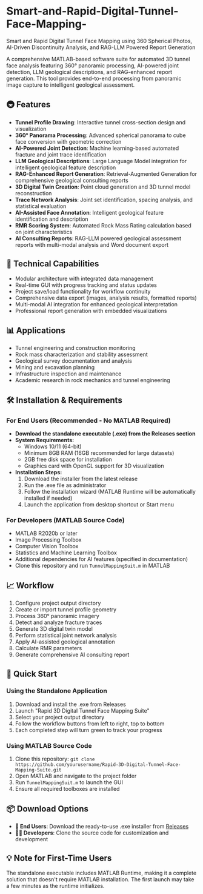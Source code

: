 # Smart-and-Rapid-Digital-Tunnel-Face-Mapping-
Smart and Rapid Digital Tunnel Face Mapping using 360 Spherical Photos, AI-Driven Discontinuity Analysis, and RAG-LLM Powered Report Generation

A comprehensive MATLAB-based software suite for automated 3D tunnel face analysis featuring 360° panoramic processing, AI-powered joint detection, LLM geological descriptions, and RAG-enhanced report generation. This tool provides end-to-end processing from panoramic image capture to intelligent geological assessment.

## 🚇 Features

- **Tunnel Profile Drawing**: Interactive tunnel cross-section design and visualization
- **360° Panorama Processing**: Advanced spherical panorama to cube face conversion with geometric correction
- **AI-Powered Joint Detection**: Machine learning-based automated fracture and joint trace identification
- **LLM Geological Descriptions**: Large Language Model integration for intelligent geological feature description
- **RAG-Enhanced Report Generation**: Retrieval-Augmented Generation for comprehensive geological consulting reports
- **3D Digital Twin Creation**: Point cloud generation and 3D tunnel model reconstruction
- **Trace Network Analysis**: Joint set identification, spacing analysis, and statistical evaluation
- **AI-Assisted Face Annotation**: Intelligent geological feature identification and description
- **RMR Scoring System**: Automated Rock Mass Rating calculation based on joint characteristics
- **AI Consulting Reports**: RAG-LLM powered geological assessment reports with multi-modal analysis and Word document export

## 🔧 Technical Capabilities

- Modular architecture with integrated data management
- Real-time GUI with progress tracking and status updates
- Project save/load functionality for workflow continuity
- Comprehensive data export (images, analysis results, formatted reports)
- Multi-modal AI integration for enhanced geological interpretation
- Professional report generation with embedded visualizations

## 📊 Applications

- Tunnel engineering and construction monitoring
- Rock mass characterization and stability assessment
- Geological survey documentation and analysis
- Mining and excavation planning
- Infrastructure inspection and maintenance
- Academic research in rock mechanics and tunnel engineering

## 🛠️ Installation & Requirements

### For End Users (Recommended - No MATLAB Required)
- **Download the standalone executable (.exe) from the Releases section**
- **System Requirements:**
  - Windows 10/11 (64-bit)
  - Minimum 8GB RAM (16GB recommended for large datasets)
  - 2GB free disk space for installation
  - Graphics card with OpenGL support for 3D visualization
- **Installation Steps:**
  1. Download the installer from the latest release
  2. Run the .exe file as administrator
  3. Follow the installation wizard (MATLAB Runtime will be automatically installed if needed)
  4. Launch the application from desktop shortcut or Start menu

### For Developers (MATLAB Source Code)
- MATLAB R2020b or later
- Image Processing Toolbox
- Computer Vision Toolbox
- Statistics and Machine Learning Toolbox
- Additional dependencies for AI features (specified in documentation)
- Clone this repository and run `TunnelMappingSuit.m` in MATLAB

## 📈 Workflow

1. Configure project output directory
2. Create or import tunnel profile geometry
3. Process 360° panoramic imagery
4. Detect and analyze fracture traces
5. Generate 3D digital twin model
6. Perform statistical joint network analysis
7. Apply AI-assisted geological annotation
8. Calculate RMR parameters
9. Generate comprehensive AI consulting report

## 🚀 Quick Start

### Using the Standalone Application
1. Download and install the .exe from Releases
2. Launch "Rapid 3D Digital Tunnel Face Mapping Suite"
3. Select your project output directory
4. Follow the workflow buttons from left to right, top to bottom
5. Each completed step will turn green to track your progress

### Using MATLAB Source Code
1. Clone this repository: `git clone https://github.com/yourusername/Rapid-3D-Digital-Tunnel-Face-Mapping-Suite.git`
2. Open MATLAB and navigate to the project folder
3. Run `TunnelMappingSuit.m` to launch the GUI
4. Ensure all required toolboxes are installed

## 📦 Download Options

- **🎯 End Users**: Download the ready-to-use .exe installer from [Releases](../../releases) 
- **👨‍💻 Developers**: Clone the source code for customization and development

## 💡 Note for First-Time Users

The standalone executable includes MATLAB Runtime, making it a complete solution that doesn't require MATLAB installation. The first launch may take a few minutes as the runtime initializes.
